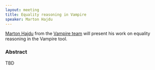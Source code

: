 ```yaml
---
layout: meeting
title: Equality reasoning in Vampire
speaker: Marton Hajdu
---
```


[Marton Hajdu](https://informatics.tuwien.ac.at/people/marton-hajdu) from the [Vampire team](https://vprover.github.io/) will present his work on equality reasoning in the Vampire tool.

### Abstract

TBD
